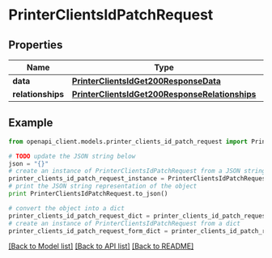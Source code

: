 # PrinterClientsIdPatchRequest


## Properties
Name | Type | Description | Notes
------------ | ------------- | ------------- | -------------
**data** | [**PrinterClientsIdGet200ResponseData**](PrinterClientsIdGet200ResponseData.md) |  | [optional] 
**relationships** | [**PrinterClientsIdGet200ResponseRelationships**](PrinterClientsIdGet200ResponseRelationships.md) |  | [optional] 

## Example

```python
from openapi_client.models.printer_clients_id_patch_request import PrinterClientsIdPatchRequest

# TODO update the JSON string below
json = "{}"
# create an instance of PrinterClientsIdPatchRequest from a JSON string
printer_clients_id_patch_request_instance = PrinterClientsIdPatchRequest.from_json(json)
# print the JSON string representation of the object
print PrinterClientsIdPatchRequest.to_json()

# convert the object into a dict
printer_clients_id_patch_request_dict = printer_clients_id_patch_request_instance.to_dict()
# create an instance of PrinterClientsIdPatchRequest from a dict
printer_clients_id_patch_request_form_dict = printer_clients_id_patch_request.from_dict(printer_clients_id_patch_request_dict)
```
[[Back to Model list]](../README.md#documentation-for-models) [[Back to API list]](../README.md#documentation-for-api-endpoints) [[Back to README]](../README.md)


